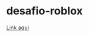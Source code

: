 # desafio-roblox

<a href="https://ro.blox.com/Ebh5?af_dp=roblox%3A%2F%2Fnavigation%2Fgame_details%3FgameId%3D6431905800&af_web_dp=https%3A%2F%2Fwww.roblox.com%2Fgames%2F18984971940">Link aqui</a>
